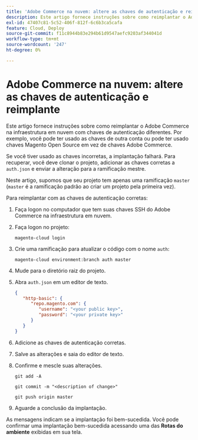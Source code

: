 ```yaml
---
title: 'Adobe Commerce na nuvem: altere as chaves de autenticação e reimplante'
description: Este artigo fornece instruções sobre como reimplantar o Adobe Commerce na infraestrutura em nuvem com chaves de autenticação diferentes. Por exemplo, você pode ter usado as chaves de outra conta ou pode ter usado chaves Magento Open Source em vez de chaves Adobe Commerce.
exl-id: 47407c81-5c52-406f-812f-6c6b3ca5cafa
feature: Cloud, Deploy
source-git-commit: f11c8944b83e294b61d9547aefc9203af344041d
workflow-type: tm+mt
source-wordcount: '247'
ht-degree: 0%

---
```


# Adobe Commerce na nuvem: altere as chaves de autenticação e reimplante

Este artigo fornece instruções sobre como reimplantar o Adobe Commerce na infraestrutura em nuvem com chaves de autenticação diferentes. Por exemplo, você pode ter usado as chaves de outra conta ou pode ter usado chaves Magento Open Source em vez de chaves Adobe Commerce.

Se você tiver usado as chaves incorretas, a implantação falhará. Para recuperar, você deve clonar o projeto, adicionar as chaves corretas a `auth.json` e enviar a alteração para a ramificação mestre.

Neste artigo, supomos que seu projeto tem apenas uma ramificação `master` (`master` é a ramificação padrão ao criar um projeto pela primeira vez).

Para reimplantar com as chaves de autenticação corretas:

1. Faça logon no computador que tem suas chaves SSH do Adobe Commerce na infraestrutura em nuvem.
1. Faça logon no projeto:

   ```
   magento-cloud login
   ```

1. Crie uma ramificação para atualizar o código com o nome `auth`:

   ```
   magento-cloud environment:branch auth master
   ```

1. Mude para o diretório raiz do projeto.
1. Abra `auth.json` em um editor de texto.

   ```json
   {
      "http-basic": {
         "repo.magento.com": {
            "username": "<your public key>",
            "password": "<your private key>"
         }
      }
   }
   ```

1. Adicione as chaves de autenticação corretas.
1. Salve as alterações e saia do editor de texto.
1. Confirme e mescle suas alterações.

   ```
   git add -A
   ```

   ```
   git commit -m "<description of change>"
   ```

   ```
   git push origin master
   ```

1. Aguarde a conclusão da implantação.

As mensagens indicam se a implantação foi bem-sucedida. Você pode confirmar uma implantação bem-sucedida acessando uma das **Rotas do ambiente** exibidas em sua tela.
